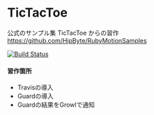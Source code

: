 TicTacToe
=====================

公式のサンプル集 TicTacToe からの習作
https://github.com/HipByte/RubyMotionSamples

[![Build Status](https://travis-ci.org/shigemk2/TicTacToe.png)](https://travis-ci.org/shigemk2/TicTacToe)

#### 習作箇所

* Travisの導入
* Guardの導入
* Guardの結果をGrowlで通知
